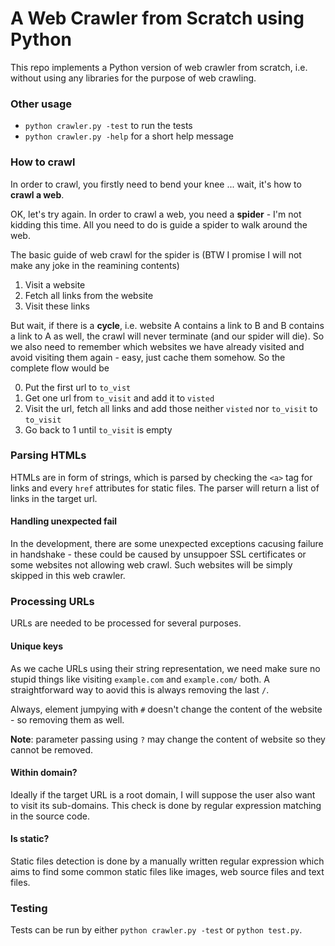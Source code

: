 # A Web Crawler from Scratch using Python

This repo implements a Python version of web crawler from scratch, i.e. without using any libraries for the purpose of web crawling.

### Other usage

- `python crawler.py -test` to run the tests
- `python crawler.py -help` for a short help message


### How to crawl

In order to crawl, you firstly need to bend your knee ... wait, it's how to **crawl a web**.

OK, let's try again. In order to crawl a web, you need a **spider** - I'm not kidding this time. All you need to do is guide a spider to walk around the web.

The basic guide of web crawl for the spider is (BTW I promise I will not make any joke in the reamining contents)

1. Visit a website
2. Fetch all links from the website
3. Visit these links

But wait, if there is a **cycle**, i.e. website A contains a link to B and B contains a link to A as well, the crawl will never terminate (and our spider will die). So we also need to remember which websites we have already visited and avoid visiting them again - easy, just cache them somehow. So the complete flow would be

0. Put the first url to `to_vist`
1. Get one url from `to_visit` and add it to `visted`
2. Visit the url, fetch all links and add those neither `visted` nor `to_visit` to `to_visit`
3. Go back to 1 until `to_visit` is empty

### Parsing HTMLs

HTMLs are in form of strings, which is parsed by checking the `<a>` tag for links and every `href` attributes for static files. The parser will return a list of links in the target url.

#### Handling unexpected fail

In the development, there are some unexpected exceptions cacusing failure in handshake - these could be caused by unsuppoer SSL certificates or some websites not allowing web crawl. Such websites will be simply skipped in this web crawler.

### Processing URLs

URLs are needed to be processed for several purposes.

#### Unique keys

As we cache URLs using their string representation, we need make sure no stupid things like visiting `example.com` and `example.com/` both. A straightforward way to aovid this is always removing the last `/`.

Always, element jumpying with `#` doesn't change the content of the website - so removing them as well.

**Note**: parameter passing using `?` may change the content of website so they cannot be removed.

#### Within domain?

Ideally if the target URL is a root domain, I will suppose the user also want to visit its sub-domains. This check is done by regular expression matching in the source code.

#### Is static?

Static files detection is done by a manually written regular expression which aims to find some common static files like images, web source files and text files. 

### Testing

Tests can be run by either `python crawler.py -test` or `python test.py`.
